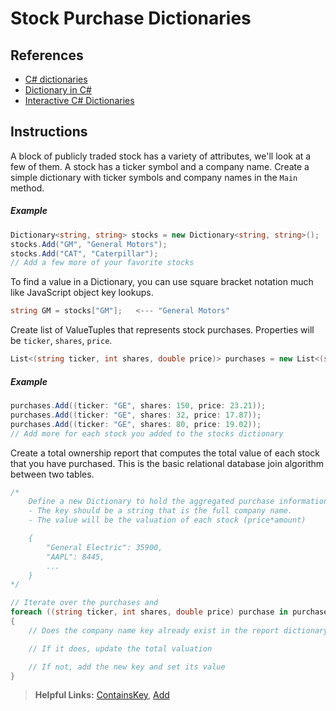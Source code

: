 # Stock Purchase Dictionaries

## References

* [C# dictionaries](https://msdn.microsoft.com/en-us/library/xfhwa508(v=vs.110).aspx#Anchor_8)
* [Dictionary in C#](http://www.c-sharpcorner.com/UploadFile/219d4d/dictionary-in-C-Sharp-language/)
* [Interactive C# Dictionaries](http://www.learncs.org/en/Dictionaries)


## Instructions

A block of publicly traded stock has a variety of attributes, we'll look at a few of them. A stock has a ticker symbol and a company name. Create a simple dictionary with ticker symbols and company names in the `Main` method.

##### Example

```cs
Dictionary<string, string> stocks = new Dictionary<string, string>();
stocks.Add("GM", "General Motors");
stocks.Add("CAT", "Caterpillar");
// Add a few more of your favorite stocks
```

To find a value in a Dictionary, you can use square bracket notation much like JavaScript object key lookups.
```cs
string GM = stocks["GM"];   <--- "General Motors"
```

Create list of ValueTuples that represents stock purchases. Properties will be `ticker`, `shares`, `price`.

```cs
List<(string ticker, int shares, double price)> purchases = new List<(string, int, double)>();
```

##### Example

```cs
purchases.Add((ticker: "GE", shares: 150, price: 23.21));
purchases.Add((ticker: "GE", shares: 32, price: 17.87));
purchases.Add((ticker: "GE", shares: 80, price: 19.02));
// Add more for each stock you added to the stocks dictionary
```

Create a total ownership report that computes the total value of each stock that you have purchased. This is the basic relational database join algorithm between two tables.

```cs
/* 
    Define a new Dictionary to hold the aggregated purchase information.
    - The key should be a string that is the full company name.
    - The value will be the valuation of each stock (price*amount)

    {
        "General Electric": 35900,
        "AAPL": 8445,
        ...
    }
*/

// Iterate over the purchases and 
foreach ((string ticker, int shares, double price) purchase in purchases)
{
    // Does the company name key already exist in the report dictionary?

    // If it does, update the total valuation

    // If not, add the new key and set its value
}
```

> **Helpful Links:** [ContainsKey](https://msdn.microsoft.com/en-us/library/kw5aaea4(v=vs.110).aspx), [Add](https://msdn.microsoft.com/en-us/library/k7z0zy8k(v=vs.110).aspx)
 